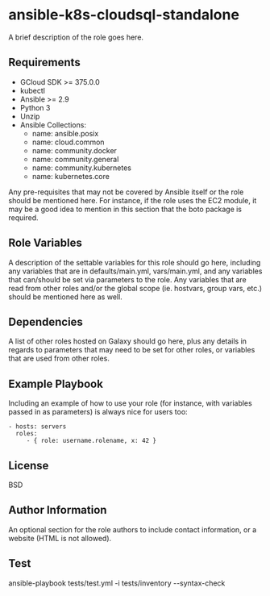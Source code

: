 ansible-k8s-cloudsql-standalone
=========

A brief description of the role goes here.

Requirements
------------

- GCloud SDK >= 375.0.0
- kubectl
- Ansible >= 2.9
- Python 3
- Unzip
- Ansible Collections:
  - name: ansible.posix
  - name: cloud.common
  - name: community.docker
  - name: community.general
  - name: community.kubernetes
  - name: kubernetes.core

Any pre-requisites that may not be covered by Ansible itself or the role should be mentioned here. For instance, if the role uses the EC2 module, it may be a good idea to mention in this section that the boto package is required.

Role Variables
--------------

A description of the settable variables for this role should go here, including any variables that are in defaults/main.yml, vars/main.yml, and any variables that can/should be set via parameters to the role. Any variables that are read from other roles and/or the global scope (ie. hostvars, group vars, etc.) should be mentioned here as well.

Dependencies
------------

A list of other roles hosted on Galaxy should go here, plus any details in regards to parameters that may need to be set for other roles, or variables that are used from other roles.

Example Playbook
----------------

Including an example of how to use your role (for instance, with variables passed in as parameters) is always nice for users too:

    - hosts: servers
      roles:
         - { role: username.rolename, x: 42 }

License
-------

BSD

Author Information
------------------

An optional section for the role authors to include contact information, or a website (HTML is not allowed).

Test
----

ansible-playbook tests/test.yml -i tests/inventory  --syntax-check
